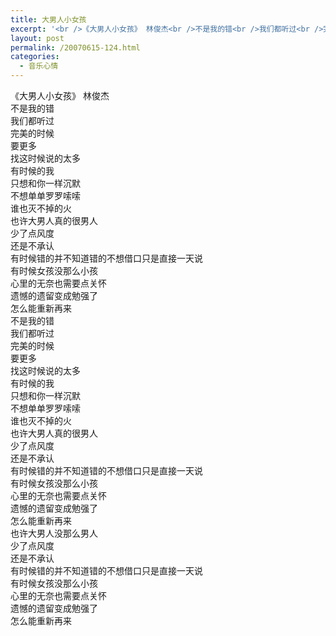 ```yaml
---
title: 大男人小女孩
excerpt: '<br />《大男人小女孩》 林俊杰<br />不是我的错<br />我们都听过<br />完美的时候<br />要更多<br />找这时候说的太多<br />有时候的我<br />只想和你一样沉默<br />不想单单罗罗嗦嗦<br />谁也灭不掉的火<br />也许大男人真的很男人<br />少了点风度<br />还是不承认<br />有时候错的并不知道错的不想借口只是直接一天说<br />有时候女孩没那么小孩<br />心里的无奈也需要点关怀<br />遗憾的遗留变成勉强了<br />怎么能重新再来<br />不是我的错<br />我们都听过<br />完美的时候<br />要更多<br />找这时候说的太多<br />有时候的我<br />只想和你一样沉默<br />不想单单罗罗嗦嗦<br />谁也灭不掉的火<br />也许大男人真的很男人<br />少了点风度<br />还是不承认<br />有时候错的并不知道错的不想借口只是直接一天说<br />有时候女孩没那么小孩<br />心里的无奈也需要点关怀<br />遗憾的遗留变成勉强了<br />怎么能重新再来<br />也许大男人没那么男人<br />少了点风度<br />还是不承认<br />有时候错的并不知道错的不想借口只是直接一天说<br />有时候女孩没那么小孩<br />心里的无奈也需要点关怀<br />遗憾的遗留变成勉强了<br />怎么能重新再来'
layout: post
permalink: /20070615-124.html
categories:
  - 音乐心情
---
```

《大男人小女孩》 林俊杰  
不是我的错  
我们都听过  
完美的时候  
要更多  
找这时候说的太多  
有时候的我  
只想和你一样沉默  
不想单单罗罗嗦嗦  
谁也灭不掉的火  
也许大男人真的很男人  
少了点风度  
还是不承认  
有时候错的并不知道错的不想借口只是直接一天说  
有时候女孩没那么小孩  
心里的无奈也需要点关怀  
遗憾的遗留变成勉强了  
怎么能重新再来  
不是我的错  
我们都听过  
完美的时候  
要更多  
找这时候说的太多  
有时候的我  
只想和你一样沉默  
不想单单罗罗嗦嗦  
谁也灭不掉的火  
也许大男人真的很男人  
少了点风度  
还是不承认  
有时候错的并不知道错的不想借口只是直接一天说  
有时候女孩没那么小孩  
心里的无奈也需要点关怀  
遗憾的遗留变成勉强了  
怎么能重新再来  
也许大男人没那么男人  
少了点风度  
还是不承认  
有时候错的并不知道错的不想借口只是直接一天说  
有时候女孩没那么小孩  
心里的无奈也需要点关怀  
遗憾的遗留变成勉强了  
怎么能重新再来